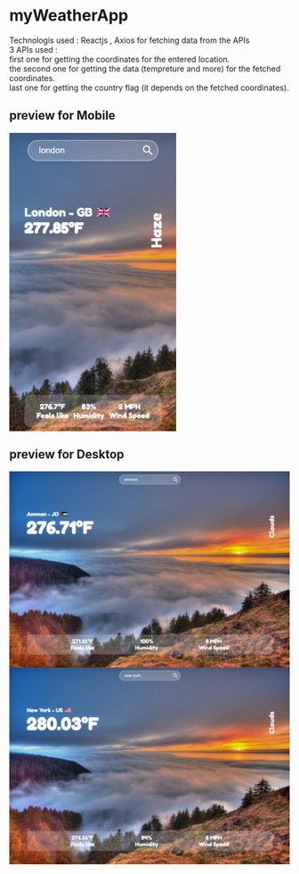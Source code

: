 # myWeatherApp
Technologis used : Reactjs , Axios for fetching data from the APIs
<br>
3 APIs used : 
<br>
first one for getting the coordinates for the entered location.
<br>
the second one for getting the data (tempreture and more) for the fetched coordinates.
<br>
last one for getting the country flag (it depends on the fetched coordinates).


## preview for Mobile
<img align="center" alt="1" width="300px" src="https://raw.githubusercontent.com/ahmadrabea/myWeatherApp/main/1.png" />

## preview for Desktop
<img align="center" alt="2" width="600px" src="https://raw.githubusercontent.com/ahmadrabea/myWeatherApp/main/2.png" />
<img align="center" alt="3" width="600px" src="https://raw.githubusercontent.com/ahmadrabea/myWeatherApp/main/3.png" />


